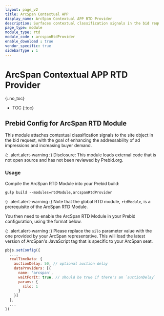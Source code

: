 ```yaml
---
layout: page_v2
title: ArcSpan Contextual APP 
display_name: ArcSpan Contextual APP RTD Provider
description: Surfaces contextual classification signals in the bid request to enhance the addressability of ad impressions and increase buyer demand
page_type: module
module_type: rtd
module_code : arcspanRtdProvider
enable_download : true
vendor_specific: true
sidebarType : 1
---
```


# ArcSpan Contextual APP RTD Provider
{:.no_toc}

* TOC
{:toc}

## Prebid Config for ArcSpan RTD Module

This module attaches contextual classification signals to the site object in the bid request, with the goal of enhancing the addressability of ad impressions and increasing buyer demand.

{: .alert.alert-warning :}
Disclosure: This module loads external code that is not open source and has not been reviewed by Prebid.org.

### Usage

Compile the ArcSpan RTD Module into your Prebid build:

```
gulp build --modules=rtdModule,arcspanRtdProvider
```

{: .alert.alert-warning :}
Note that the global RTD module, `rtdModule`, is a prerequisite of the ArcSpan RTD Module.

You then need to enable the ArcSpan RTD Module in your Prebid configuration, using the format below.

{: .alert.alert-warning :}
Please replace the `silo` parameter value with the one provided by your ArcSpan representative. This will load the latest version of ArcSpan's JavaScript tag that is specific to your ArcSpan seat.

```javascript
pbjs.setConfig({
  ...,
  realTimeData: {
    auctionDelay: 50, // optional auction delay
    dataProviders: [{
      name: 'arcspan',
      waitForIt: true, // should be true if there's an `auctionDelay`
      params: {
        silo: 1
      }
    }]
  },
  ...
})
```
